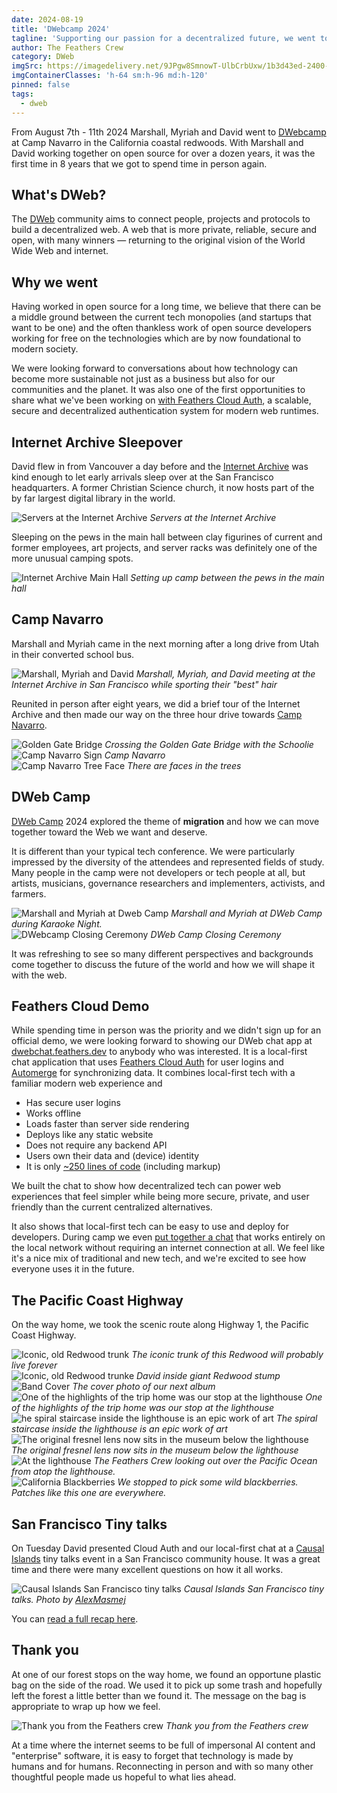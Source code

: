 ```yaml
---
date: 2024-08-19
title: 'DWebcamp 2024'
tagline: 'Supporting our passion for a decentralized future, we went to DWebcamp 2024 in the California redwoods'
author: The Feathers Crew
category: DWeb
imgSrc: https://imagedelivery.net/9JPgw8SmnowT-UlbCrbUxw/1b3d43ed-2400-4f42-6afb-4eaf7b968100/public
imgContainerClasses: 'h-64 sm:h-96 md:h-120'
pinned: false
tags:
  - dweb
---
```


From August 7th - 11th 2024 Marshall, Myriah and David went to [DWebcamp](https://dwebcamp.org/) at Camp Navarro in the California coastal redwoods. With Marshall and David working together on open source for over a dozen years, it was the first time in 8 years that we got to spend time in person again.

## What's DWeb?

The [DWeb](https://getdweb.net/) community aims to connect people, projects and protocols to build a decentralized web. A web that is more private, reliable, secure and open, with many winners — returning to the original vision of the World Wide Web and internet.

## Why we went

Having worked in open source for a long time, we believe that there can be a middle ground between the current tech monopolies (and startups that want to be one) and the often thankless work of open source developers working for free on the technologies which are by now foundational to modern society.

We were looking forward to conversations about how technology can become more sustainable not just as a business but also for our communities and the planet. It was also one of the first opportunities to share what we've been working on [with Feathers Cloud Auth](#feathers-cloud-demo), a scalable, secure and decentralized authentication system for modern web runtimes.

## Internet Archive Sleepover

David flew in from Vancouver a day before and the [Internet Archive](https://archive.org/) was kind enough to let early arrivals sleep over at the San Francisco headquarters. A former Christian Science church, it now hosts part of the by far largest digital library in the world.

<div class="text-center">
  <img src="https://imagedelivery.net/9JPgw8SmnowT-UlbCrbUxw/55b3d7ed-a3ba-4a36-faf3-e944b7499a00/publichd" alt="Servers at the Internet Archive" class="rounded-lg " />
  <i class="text-sm">Servers at the Internet Archive</i>
</div>

Sleeping on the pews in the main hall between clay figurines of current and former employees, art projects, and server racks was definitely one of the more unusual camping spots.

<div class="text-center">
  <img src="https://imagedelivery.net/9JPgw8SmnowT-UlbCrbUxw/9f9cbbf0-410c-4025-1018-12d5849d0800/publichd" alt="Internet Archive Main Hall" class="rounded-lg " />
  <i class="text-sm">Setting up camp between the pews in the main hall</i>
</div>

## Camp Navarro

Marshall and Myriah came in the next morning after a long drive from Utah in their converted school bus.

<div class="text-center">
  <img src="https://imagedelivery.net/9JPgw8SmnowT-UlbCrbUxw/c79d1c12-ff81-4f8c-9597-fb172041f300/publichd" alt="Marshall, Myriah and David" class="rounded-lg " />
  <i class="text-sm">Marshall, Myriah, and David meeting at the Internet Archive in San Francisco while sporting their "best" hair</i>
</div>

Reunited in person after eight years, we did a brief tour of the Internet Archive and then made our way on the three hour drive towards [Camp Navarro](https://www.campnavarro.com).

<div class="grid gap-4 grid-cols-2 text-center">
  <div class="col-span-2">
    <img src="https://imagedelivery.net/9JPgw8SmnowT-UlbCrbUxw/4fc7f683-d392-43f0-c7a7-b1cbd130be00/publichd" alt="Golden Gate Bridge" class="rounded-lg " />
    <i class="text-sm">Crossing the Golden Gate Bridge with the Schoolie</i>
  </div>
  <div>
    <img src="https://imagedelivery.net/9JPgw8SmnowT-UlbCrbUxw/38d4d425-1398-46ed-81d2-935c29300100/publichd" alt="Camp Navarro Sign" class="rounded-lg">
    <i class="text-sm">Camp Navarro</i>
  </div>
  <div>
    <img src="https://imagedelivery.net/9JPgw8SmnowT-UlbCrbUxw/cede68c8-161f-484d-7b8e-538df8c2e400/publichd" alt="Camp Navarro Tree Face" class="rounded-lg">
    <i class="text-sm">There are faces in the trees</i>
  </div>
</div>

## DWeb Camp

[DWeb Camp](https://dwebcamp.org/) 2024 explored the theme of **migration** and how we can move together toward the Web we want and deserve.

It is different than your typical tech conference. We were particularly impressed by the diversity of the attendees and represented fields of study. Many people in the camp were not developers or tech people at all, but artists, musicians, governance researchers and implementers, activists, and farmers.

<div class="grid gap-4 grid-cols-1 text-center">
  <div>
    <img src="https://imagedelivery.net/9JPgw8SmnowT-UlbCrbUxw/52cc069f-ca78-46ea-3f3c-292da548a700/publichd" alt="Marshall and Myriah at Dweb Camp" class="rounded-lg" />
    <i class="text-sm">Marshall and Myriah at DWeb Camp during Karaoke Night.</i>
  </div>
  <div>
    <img src="https://imagedelivery.net/9JPgw8SmnowT-UlbCrbUxw/ca297a25-7cba-4c0b-47d5-d68025849d00/publichd" alt="DWebcamp Closing Ceremony" class="rounded-lg" />
    <i class="text-sm">DWeb Camp Closing Ceremony</i>
  </div>
</div>

It was refreshing to see so many different perspectives and backgrounds come together to discuss the future of the world and how we will shape it with the web.

## Feathers Cloud Demo

While spending time in person was the priority and we didn't sign up for an official demo, we were looking forward to showing our DWeb chat app at [dwebchat.feathers.dev](https://dwebchat.feathers.dev) to anybody who was interested. It is a local-first chat application that uses [Feathers Cloud Auth](/auth/) for user logins and [Automerge](https://automerge.org/) for synchronizing data. It combines local-first tech with a familiar modern web experience and

- Has secure user logins
- Works offline
- Loads faster than server side rendering
- Deploys like any static website
- Does not require any backend API
- Users own their data and (device) identity
- It is only [~250 lines of code](https://github.com/feathersdev/chat/blob/main/svelte-chat/src/App.svelte) (including markup)

We built the chat to show how decentralized tech can power web experiences that feel simpler while being more secure, private, and user friendly than the current centralized alternatives.

It also shows that local-first tech can be easy to use and deploy for developers. During camp we even [put together a chat](https://github.com/feathersdev/chat/tree/sync) that works entirely on the local network without requiring an internet connection at all. We feel like it's a nice mix of traditional and new tech, and we're excited to see how everyone uses it in the future.

## The Pacific Coast Highway

On the way home, we took the scenic route along Highway 1, the Pacific Coast Highway.

<div class="grid gap-4 grid-cols-2 text-center">
  <div>
    <img src="https://imagedelivery.net/9JPgw8SmnowT-UlbCrbUxw/808e28a3-ef61-4f15-5138-c124abd99600/publichd" alt="Iconic, old Redwood trunk" class="rounded-lg " />
    <i class="text-sm">The iconic trunk of this Redwood will probably live forever</i>
  </div>
  <div>
    <img src="https://imagedelivery.net/9JPgw8SmnowT-UlbCrbUxw/d9e0d05e-ad29-448a-5816-8d3d3ea5fe00/publichd" alt="Iconic, old Redwood trunke" class="rounded-lg " />
    <i class="text-sm">David inside giant Redwood stump</i>
  </div>
  <div class="col-span-2">
    <img src="https://imagedelivery.net/9JPgw8SmnowT-UlbCrbUxw/dc08997d-a042-416a-e3e4-1fddf8ad8a00/public" alt="Band Cover" class="rounded-lg " />
    <i class="text-sm">The cover photo of our next album</i>
  </div>
  <div class="col-span-2">
    <img src="https://imagedelivery.net/9JPgw8SmnowT-UlbCrbUxw/f0ba9a8b-85ae-40fe-d335-f64905bf2e00/publichd" alt="One of the highlights of the trip home was our stop at the lighthouse" class="rounded-lg " />
    <i class="text-sm">One of the highlights of the trip home was our stop at the lighthouse</i>
  </div>
  <div>
    <img src="https://imagedelivery.net/9JPgw8SmnowT-UlbCrbUxw/68d3e283-bf1c-4f5c-621b-4d51639a0500/publichd" alt="he spiral staircase inside the lighthouse is an epic work of art" class="rounded-lg " />
    <i class="text-sm">The spiral staircase inside the lighthouse is an epic work of art</i>
  </div>
  <div>
    <img src="https://imagedelivery.net/9JPgw8SmnowT-UlbCrbUxw/947dcd28-dff0-4363-0388-4903008c8200/publichd" alt="The original fresnel lens now sits in the museum below the lighthouse" class="rounded-lg " />
    <i class="text-sm">The original fresnel lens now sits in the museum below the lighthouse</i>
  </div>
  <div>
    <img src="https://imagedelivery.net/9JPgw8SmnowT-UlbCrbUxw/eef18324-2864-465d-f317-27cb6e5e5f00/publichd" alt="At the lighthouse" class="rounded-lg " />
    <i class="text-sm">The Feathers Crew looking out over the Pacific Ocean from atop the lighthouse.</i>
  </div>
  <div>
    <img src="https://imagedelivery.net/9JPgw8SmnowT-UlbCrbUxw/dfccbbde-e398-4921-5507-c3e68d607000/publichd" alt="California Blackberries" class="rounded-lg " />
    <i class="text-sm">We stopped to pick some wild blackberries. Patches like this one are everywhere.</i>
  </div>
</div>

## San Francisco Tiny talks

On Tuesday David presented Cloud Auth and our local-first chat at a [Causal Islands](https://causalislands.com) tiny talks event in a San Francisco community house. It was a great time and there were many excellent questions on how it all works.

<div class="text-center">
  <img src="https://imagedelivery.net/9JPgw8SmnowT-UlbCrbUxw/9334baec-8645-4dda-ed2a-380ed29aeb00/publichd" alt="Causal Islands San Francisco tiny talks" class="rounded-lg " />
  <i class="text-sm">Causal Islands San Francisco tiny talks. Photo by <a href="https://twitter.com/AlexMasmej/status/1823537790799503411" target="_blank">AlexMasmej</a></i>
</div>

You can [read a full recap here](https://causalislands.com/news/causal-islands-san-francisco-tiny-talks-recap/).

## Thank you

At one of our forest stops on the way home, we found an opportune plastic bag on the side of the road. We used it to pick up some trash and hopefully left the forest a little better than we found it. The message on the bag is appropriate to wrap up how we feel.

<div class="text-center">
  <img src="https://imagedelivery.net/9JPgw8SmnowT-UlbCrbUxw/d445cbef-9fce-4f26-777a-797ada793100/publichd" alt="Thank you from the Feathers crew" class="rounded-lg " />
  <i class="text-sm">Thank you from the Feathers crew</i>
</div>

At a time where the internet seems to be full of impersonal AI content and "enterprise" software, it is easy to forget that technology is made by humans and for humans. Reconnecting in person and with so many other thoughtful people made us hopeful to what lies ahead.
